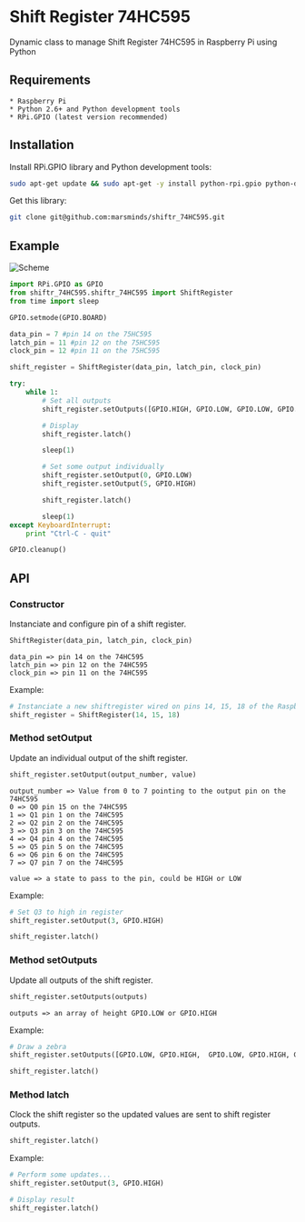 Shift Register 74HC595
=======

Dynamic class to manage Shift Register 74HC595 in Raspberry Pi using Python

## Requirements

    * Raspberry Pi
    * Python 2.6+ and Python development tools
    * RPi.GPIO (latest version recommended)

## Installation

Install RPi.GPIO library and Python development tools:

``` bash
sudo apt-get update && sudo apt-get -y install python-rpi.gpio python-dev
```

Get this library:

``` bash
git clone git@github.com:marsminds/shiftr_74HC595.git
```

## Example
![Scheme](http://marsminds.com/wp-content/uploads/2015/09/74hc595_leds_bb.jpg)

``` python
import RPi.GPIO as GPIO
from shiftr_74HC595.shiftr_74HC595 import ShiftRegister
from time import sleep

GPIO.setmode(GPIO.BOARD)

data_pin = 7 #pin 14 on the 75HC595
latch_pin = 11 #pin 12 on the 75HC595
clock_pin = 12 #pin 11 on the 75HC595

shift_register = ShiftRegister(data_pin, latch_pin, clock_pin)

try:
    while 1:
        # Set all outputs
        shift_register.setOutputs([GPIO.HIGH, GPIO.LOW, GPIO.LOW, GPIO.LOW, GPIO.HIGH, GPIO.LOW, GPIO.LOW, GPIO.HIGH])

        # Display
        shift_register.latch()

        sleep(1)

        # Set some output individually
        shift_register.setOutput(0, GPIO.LOW)
        shift_register.setOutput(5, GPIO.HIGH)

        shift_register.latch()

        sleep(1)
except KeyboardInterrupt:
    print "Ctrl-C - quit"

GPIO.cleanup()
```

## API

### Constructor

Instanciate and configure pin of a shift register.

``` python
ShiftRegister(data_pin, latch_pin, clock_pin)
```

    data_pin => pin 14 on the 74HC595
    latch_pin => pin 12 on the 74HC595
    clock_pin => pin 11 on the 74HC595

Example:

``` python
# Instanciate a new shiftregister wired on pins 14, 15, 18 of the Raspberry
shift_register = ShiftRegister(14, 15, 18)
```

### Method setOutput

Update an individual output of the shift register.

``` python
shift_register.setOutput(output_number, value)
```

    output_number => Value from 0 to 7 pointing to the output pin on the 74HC595
    0 => Q0 pin 15 on the 74HC595
    1 => Q1 pin 1 on the 74HC595
    2 => Q2 pin 2 on the 74HC595
    3 => Q3 pin 3 on the 74HC595
    4 => Q4 pin 4 on the 74HC595
    5 => Q5 pin 5 on the 74HC595
    6 => Q6 pin 6 on the 74HC595
    7 => Q7 pin 7 on the 74HC595

    value => a state to pass to the pin, could be HIGH or LOW

Example:

``` python
# Set Q3 to high in register
shift_register.setOutput(3, GPIO.HIGH)

shift_register.latch()
```

### Method setOutputs

Update all outputs of the shift register.

``` python
shift_register.setOutputs(outputs)
```

    outputs => an array of height GPIO.LOW or GPIO.HIGH

Example:

``` python
# Draw a zebra
shift_register.setOutputs([GPIO.LOW, GPIO.HIGH,  GPIO.LOW, GPIO.HIGH, GPIO.LOW, GPIO.HIGH, GPIO.LOW, GPIO.HIGH])

shift_register.latch()
```

### Method latch

Clock the shift register so the updated values are sent to shift register outputs.

``` python
shift_register.latch()
```

Example:

``` python
# Perform some updates...
shift_register.setOutput(3, GPIO.HIGH)

# Display result
shift_register.latch()
```
